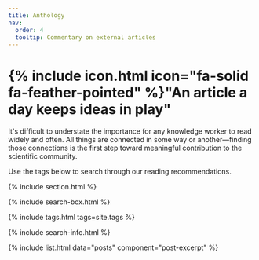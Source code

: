 ```yaml
---
title: Anthology
nav:
  order: 4
  tooltip: Commentary on external articles
---
```


# {% include icon.html icon="fa-solid fa-feather-pointed" %}"An article a day keeps ideas in play"

It's difficult to understate the importance for any knowledge worker to read widely and often. All things are connected in some way or another—finding those connections is the first step toward meaningful contribution to the scientific community. 

Use the tags below to search through our reading recommendations. 

{% include section.html %}

{% include search-box.html %}

{% include tags.html tags=site.tags %}

{% include search-info.html %}

{% include list.html data="posts" component="post-excerpt" %}
